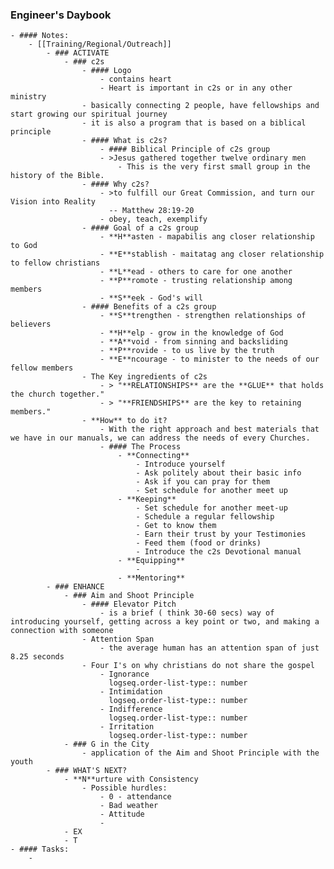 ### Engineer's Daybook
	- #### Notes:
		- [[Training/Regional/Outreach]]
			- ### ACTIVATE
				- ### c2s
					- #### Logo
						- contains heart
						- Heart is important in c2s or in any other ministry
					- basically connecting 2 people, have fellowships and start growing our spiritual journey
					- it is also a program that is based on a biblical principle
					- #### What is c2s?
						- #### Biblical Principle of c2s group
						- >Jesus gathered together twelve ordinary men
							- This is the very first small group in the history of the Bible.
					- #### Why c2s?
						- >to fulfill our Great Commission, and turn our Vision into Reality
						  -- Matthew 28:19-20
						- obey, teach, exemplify
					- #### Goal of a c2s group
						- **H**asten - mapabilis ang closer relationship to God
						- **E**stablish - maitatag ang closer relationship to fellow christians
						- **L**ead - others to care for one another
						- **P**romote - trusting relationship among members
						- **S**eek - God's will
					- #### Benefits of a c2s group
						- **S**trengthen - strengthen relationships of believers
						- **H**elp - grow in the knowledge of God
						- **A**void - from sinning and backsliding
						- **P**rovide - to us live by the truth
						- **E**ncourage - to minister to the needs of our fellow members
					- The Key ingredients of c2s
						- > "**RELATIONSHIPS** are the **GLUE** that holds the church together."
						- > "**FRIENDSHIPS** are the key to retaining members."
					- **How** to do it?
						- With the right approach and best materials that we have in our manuals, we can address the needs of every Churches.
						- #### The Process
							- **Connecting**
								- Introduce yourself
								- Ask politely about their basic info
								- Ask if you can pray for them
								- Set schedule for another meet up
							- **Keeping**
								- Set schedule for another meet-up
								- Schedule a regular fellowship
								- Get to know them
								- Earn their trust by your Testimonies
								- Feed them (food or drinks)
								- Introduce the c2s Devotional manual
							- **Equipping**
								-
							- **Mentoring**
			- ### ENHANCE
				- ### Aim and Shoot Principle
					- #### Elevator Pitch
						- is a brief ( think 30-60 secs) way of introducing yourself, getting across a key point or two, and making a connection with someone
					- Attention Span
						- the average human has an attention span of just 8.25 seconds
					- Four I's on why christians do not share the gospel
						- Ignorance
						  logseq.order-list-type:: number
						- Intimidation
						  logseq.order-list-type:: number
						- Indifference
						  logseq.order-list-type:: number
						- Irritation
						  logseq.order-list-type:: number
				- ### G in the City
					- application of the Aim and Shoot Principle with the youth
			- ### WHAT'S NEXT?
				- **N**urture with Consistency
					- Possible hurdles:
						- 0 - attendance
						- Bad weather
						- Attitude
						-
				- EX
				- T
	- #### Tasks:
		-